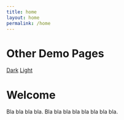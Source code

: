 ```yaml
---
title: home
layout: home
permalink: /home
---
```


# Other Demo Pages

[Dark](https://b2a3e8.github.io/jekyll-theme-console-demo-dark/)
[Light](https://b2a3e8.github.io/jekyll-theme-console-demo-light/)

# Welcome

Bla bla bla bla. Bla bla bla bla bla bla bla bla.
